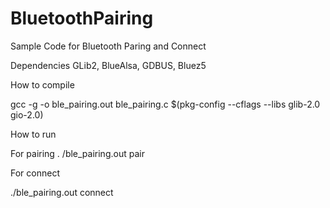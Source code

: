 # BluetoothPairing
Sample Code for Bluetooth Paring and Connect

Dependencies
GLib2, 
BlueAlsa,
GDBUS,
Bluez5

How to compile 

gcc -g -o ble_pairing.out ble_pairing.c $(pkg-config --cflags --libs glib-2.0 gio-2.0)

How to run 

For pairing
.
/ble_pairing.out pair

For connect

./ble_pairing.out connect


